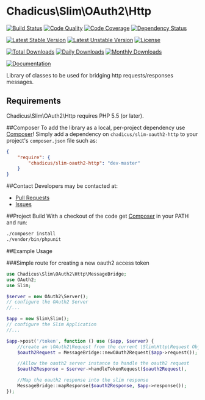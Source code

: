 # Chadicus\Slim\OAuth2\Http

[![Build Status](https://travis-ci.org/chadicus/slim-oauth2-http.svg?branch=master)](https://travis-ci.org/chadicus/slim-oauth2-http)
[![Code Quality](https://scrutinizer-ci.com/g/chadicus/slim-oauth2-http/badges/quality-score.png?b=master)](https://scrutinizer-ci.com/g/chadicus/slim-oauth2-http/?branch=master)
[![Code Coverage](https://coveralls.io/repos/github/chadicus/slim-oauth2-http/badge.svg?branch=master)](https://coveralls.io/github/chadicus/slim-oauth2-http?branch=master)
[![Dependency Status](https://www.versioneye.com/user/projects/55b9070f65376200200012d8/badge.svg?style=flat)](https://www.versioneye.com/user/projects/55b9070f65376200200012d8)

[![Latest Stable Version](https://poser.pugx.org/chadicus/slim-oauth2-http/v/stable)](https://packagist.org/packages/chadicus/slim-oauth2-http)
[![Latest Unstable Version](https://poser.pugx.org/chadicus/slim-oauth2-http/v/unstable)](https://packagist.org/packages/chadicus/slim-oauth2-http)
[![License](https://poser.pugx.org/chadicus/slim-oauth2-http/license)](https://packagist.org/packages/chadicus/slim-oauth2-http)

[![Total Downloads](https://poser.pugx.org/chadicus/slim-oauth2-http/downloads)](https://packagist.org/packages/chadicus/slim-oauth2-http)
[![Daily Downloads](https://poser.pugx.org/chadicus/slim-oauth2-http/d/daily)](https://packagist.org/packages/chadicus/slim-oauth2-http)
[![Monthly Downloads](https://poser.pugx.org/chadicus/slim-oauth2-http/d/monthly)](https://packagist.org/packages/chadicus/slim-oauth2-http)

[![Documentation](https://img.shields.io/badge/reference-phpdoc-blue.svg?style=flat)](http://pholiophp.org/chadicus/slim-oauth2-http)

Library of classes to be used for bridging http requests/responses messages.

## Requirements

Chadicus\Slim\OAuth2\Http requires PHP 5.5 (or later).

##Composer
To add the library as a local, per-project dependency use [Composer](http://getcomposer.org)! Simply add a dependency on
`chadicus/slim-oauth2-http` to your project's `composer.json` file such as:

```json
{
    "require": {
        "chadicus/slim-oauth2-http": "dev-master"
    }
}
```

##Contact
Developers may be contacted at:

 * [Pull Requests](https://github.com/chadicus/slim-oauth2-http/pulls)
 * [Issues](https://github.com/chadicus/slim-oauth2-http/issues)

##Project Build
With a checkout of the code get [Composer](http://getcomposer.org) in your PATH and run:

```sh
./composer install
./vendor/bin/phpunit
```

##Example Usage

###Simple route for creating a new oauth2 access token
```php
use Chadicus\Slim\OAuth2\Http\MessageBridge;
use OAuth2;
use Slim;

$server = new OAuth2\Server();
// configure the OAuth2 Server
//...

$app = new Slim\Slim();
// configure the Slim Application
//...

$app->post('/token', function () use ($app, $server) {
    //create an \OAuth2\Request from the current \Slim\Http\Request Object
    $oauth2Request = MessageBridge::newOAuth2Request($app->request());

    //Allow the oauth2 server instance to handle the oauth2 request
    $oauth2Response = $server->handleTokenRequest($oauth2Request),

    //Map the oauth2 response into the slim response
    MessageBridge::mapResponse($oauth2Response, $app->response());
});

```
